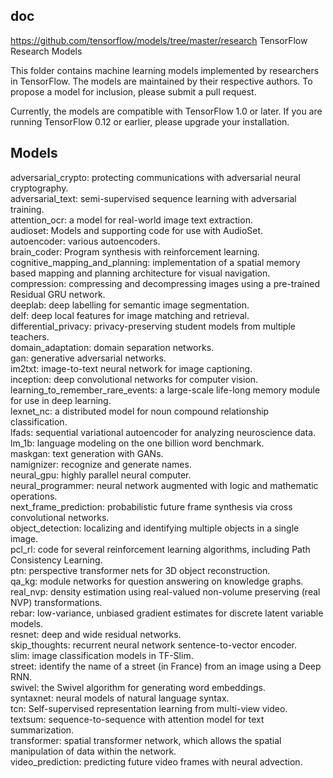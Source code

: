 ## doc

https://github.com/tensorflow/models/tree/master/research
TensorFlow Research Models

This folder contains machine learning models implemented by researchers in TensorFlow. The models are maintained by their respective authors. To propose a model for inclusion, please submit a pull request.

Currently, the models are compatible with TensorFlow 1.0 or later. If you are running TensorFlow 0.12 or earlier, please upgrade your installation.

## Models

adversarial_crypto: protecting communications with adversarial neural cryptography.  
adversarial_text: semi-supervised sequence learning with adversarial training.  
attention_ocr: a model for real-world image text extraction.  
audioset: Models and supporting code for use with AudioSet.  
autoencoder: various autoencoders.  
brain_coder: Program synthesis with reinforcement learning.  
cognitive_mapping_and_planning: implementation of a spatial memory based mapping and planning architecture for visual navigation.  
compression: compressing and decompressing images using a pre-trained Residual GRU network.  
deeplab: deep labelling for semantic image segmentation.  
delf: deep local features for image matching and retrieval.  
differential_privacy: privacy-preserving student models from multiple teachers.  
domain_adaptation: domain separation networks.  
gan: generative adversarial networks.  
im2txt: image-to-text neural network for image captioning.  
inception: deep convolutional networks for computer vision.  
learning_to_remember_rare_events: a large-scale life-long memory module for use in deep learning.  
lexnet_nc: a distributed model for noun compound relationship classification.  
lfads: sequential variational autoencoder for analyzing neuroscience data.  
lm_1b: language modeling on the one billion word benchmark.  
maskgan: text generation with GANs.  
namignizer: recognize and generate names.  
neural_gpu: highly parallel neural computer.  
neural_programmer: neural network augmented with logic and mathematic operations.  
next_frame_prediction: probabilistic future frame synthesis via cross convolutional networks.  
object_detection: localizing and identifying multiple objects in a single image.  
pcl_rl: code for several reinforcement learning algorithms, including Path Consistency Learning.  
ptn: perspective transformer nets for 3D object reconstruction.  
qa_kg: module networks for question answering on knowledge graphs.  
real_nvp: density estimation using real-valued non-volume preserving (real NVP) transformations.  
rebar: low-variance, unbiased gradient estimates for discrete latent variable models.  
resnet: deep and wide residual networks.  
skip_thoughts: recurrent neural network sentence-to-vector encoder.  
slim: image classification models in TF-Slim.  
street: identify the name of a street (in France) from an image using a Deep RNN.  
swivel: the Swivel algorithm for generating word embeddings.  
syntaxnet: neural models of natural language syntax.  
tcn: Self-supervised representation learning from multi-view video.  
textsum: sequence-to-sequence with attention model for text summarization.  
transformer: spatial transformer network, which allows the spatial manipulation of data within the network.  
video_prediction: predicting future video frames with neural advection.  
